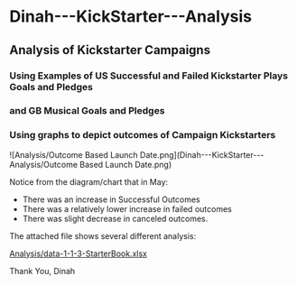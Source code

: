 # Dinah---KickStarter---Analysis
## Analysis of Kickstarter Campaigns
### Using Examples of US Successful and Failed Kickstarter Plays Goals and Pledges
### and GB Musical Goals and Pledges
### Using graphs to depict outcomes of Campaign Kickstarters

![Analysis/Outcome Based Launch Date.png](Dinah---KickStarter---Analysis/Outcome Based Launch Date.png)

Notice from the diagram/chart that in May:
* There was an increase in Successful Outcomes
* There was a relatively lower increase in failed outcomes
* There was slight decrease in canceled outcomes.

The attached file shows several different analysis:

[Analysis/data-1-1-3-StarterBook.xlsx](Dinah---KickStarter---Analysis/data-1-1-3-StarterBook.xlsx)

Thank You, Dinah
